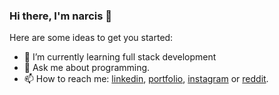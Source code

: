 ### Hi there, I'm narcis 👋

Here are some ideas to get you started:

- 🌱 I’m currently learning full stack development
- 💬 Ask me about programming.
- 📫 How to reach me: <a href="https://linkedin.com/in/narcislazar">linkedin</a>, <a href="https://lazarnarcis.github.io">portfolio</a>, <a href="https://isntagram.com/narcis.203">instagram</a> or <a href="https://www.reddit.com/u/narcis340/">reddit</a>.
